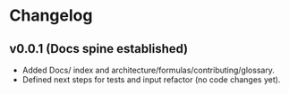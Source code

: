 # Changelog

## v0.0.1 (Docs spine established)
- Added Docs/ index and architecture/formulas/contributing/glossary.
- Defined next steps for tests and input refactor (no code changes yet).

